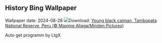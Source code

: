 ## History Bing Wallpaper
Wallpaper date: 2024-08-28
![](https://www.bing.com/th?id=OHR.YoungCaiman_EN-US8572688559_UHD.jpg&w=1000)Download: [Young black caiman, Tambopata National Reserve, Peru (© Maxime Aliaga/Minden Pictures)](https://www.bing.com/th?id=OHR.YoungCaiman_EN-US8572688559_UHD.jpg)

Auto get programm by LtgX
